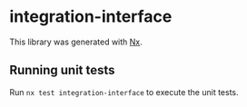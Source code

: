 # integration-interface

This library was generated with [Nx](https://nx.dev).

## Running unit tests

Run `nx test integration-interface` to execute the unit tests.
